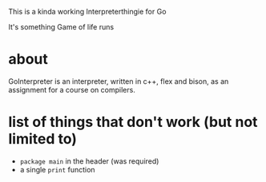 This is a kinda working Interpreterthingie for Go

It's something
Game of life runs

# about
GoInterpreter is an interpreter, written in c++, flex and bison, as an assignment for a course on compilers.

# list of things that don't work (but not limited to)
* `package main` in the header (was required)
* a single `print` function
